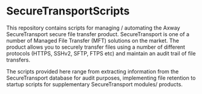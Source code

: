 SecureTransportScripts
======================

This repository contains scripts for managing / automating the Axway SecureTransport secure file transfer product. SecureTransport is one of a number of Managed File Transfer (MFT) solutions on the market. The product allows you to securely transfer files using a number of different protocols (HTTPS, SSHv2, SFTP, FTPS etc) and maintain an audit trail of file transfers.

The scripts provided here range from extracting information from the SecureTransport database for audit purposes, implementing file retention to startup scripts for supplementary SecureTransport modules/ products.
